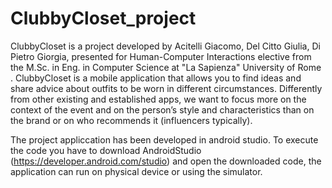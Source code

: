 # ClubbyCloset_project

ClubbyCloset is a project developed by Acitelli Giacomo, Del Citto Giulia, Di Pietro Giorgia, presented for Human-Computer Interactions elective from the M.Sc. in Eng. in Computer Science at "La Sapienza" University of Rome .
ClubbyCloset is a mobile application that allows you to find ideas and share advice about outfits to be worn in different circumstances.
Differently from other existing and established apps, we want to focus more on the context of the event and on the person’s style and characteristics than on the brand or on who recommends it (influencers typically).

The project appliccation has been developed in android studio.
To execute the code you have to download AndroidStudio (https://developer.android.com/studio) and open the downloaded code, the application can run on physical device or using the simulator. 

